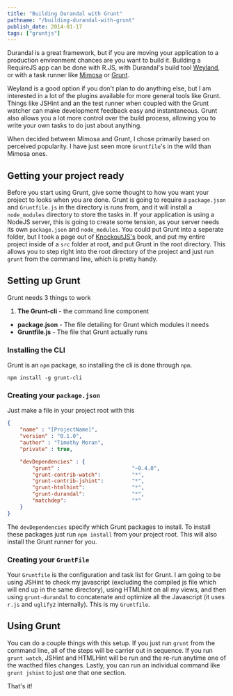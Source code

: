 ```yaml
---
title: "Building Durandal with Grunt"
pathname: "/building-durandal-with-grunt"
publish_date: 2014-01-17
tags: ["gruntjs"]
---
```


Durandal is a great framework, but if you are moving your application to a production environment chances are you want to build it. Building a RequireJS app can be done with R.JS, with Durandal's build tool [Weyland](https://github.com/BlueSpire/Weyland), or with a task runner like [Mimosa](http://mimosa.io/) or [Grunt](http://gruntjs.com/).

Weyland is a good option if you don't plan to do anything else, but I am interested in a lot of the plugins available for more general tools like Grunt. Things like JSHint and an the test runner when coupled with the Grunt watcher can make development feedback easy and instantaneous. Grunt also allows you a lot more control over the build process, allowing you to write your own tasks to do just about anything.

When decided between Mimosa and Grunt, I chose primarily based on perceived popularity. I have just seen more `Gruntfile`'s in the wild than Mimosa ones.

## Getting your project ready

Before you start using Grunt, give some thought to how you want your project to looks when you are done. Grunt is going to require a `package.json` and `Gruntfile.js` in the directory is runs from, and it will install a `node_modules` directory to store the tasks in. If your application is using a NodeJS server, this is going to create some tension, as your server needs its own `package.json` and `node_modules`. You could put Grunt into a seperate folder, but I took a page out of [KnockoutJS's](https://github.com/knockout/knockout) book, and put my entire project inside of a `src` folder at root, and put Grunt in the root directory. This allows you to step right into the root directory of the project and just run `grunt` from the command line, which is pretty handy.

## Setting up Grunt

Grunt needs 3 things to work

1. **The Grunt-cli** - the command line component

- **package.json** - The file detailing for Grunt which modules it needs
- **Gruntfile.js** - The file that Grunt actually runs

### Installing the CLI

Grunt is an `npm` package, so installing the cli is done through `npm`.

```
npm install -g grunt-cli
```

### Creating your `package.json`

Just make a file in your project root with this

```json
{
    "name" : "[ProjectName]",
    "version" : "0.1.0",
    "author" : "Timothy Moran",
    "private" : true,

    "devDependencies" : {
        "grunt" :						"~0.4.0",
        "grunt-contrib-watch":			"*",
        "grunt-contrib-jshint":			"*",
        "grunt-htmlhint":			    "*",
        "grunt-durandal":				"*",
        "matchdep":						"*"
    } 
}
```

The `devDependencies` specify which Grunt packages to install. To install these packages just run `npm install` from your project root. This will also install the Grunt runner for you.

### Creating your `GruntFile`

Your `Gruntfile` is the configuration and task list for Grunt. I am going to be using JSHint to check my javascript (excluding the compiled js file which will end up in the same directory), using HTMLhint on all my views, and then using `grunt-durandal` to concatenate and optimize all the Javascript (it uses `r.js` and `uglify2` internally). This is my `Gruntfile`.

## Using Grunt

You can do a couple things with this setup. If you just run `grunt` from the command line, all of the steps will be carrier out in sequence. If you run `grunt watch`, JSHint and HTMLHint will be run and the re-run anytime one of the wacthed files changes. Lastly, you can run an individual command like `grunt jshint` to just one that one section.

That's it!

